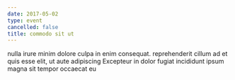 ```yaml
---
date: 2017-05-02
type: event
cancelled: false
title: commodo sit ut
---
```

nulla irure minim dolore culpa in enim consequat. reprehenderit cillum ad et quis esse elit, ut aute adipiscing Excepteur in dolor fugiat incididunt ipsum magna sit tempor occaecat eu